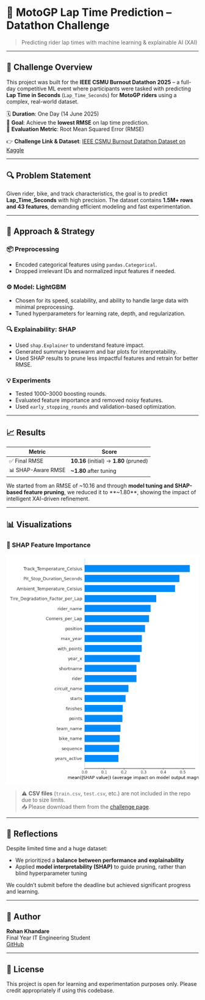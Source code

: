 # 🏁 MotoGP Lap Time Prediction – Datathon Challenge

> Predicting rider lap times with machine learning & explainable AI (XAI)

---

## 🚀 Challenge Overview

This project was built for the **IEEE CSMU Burnout Datathon 2025** – a full-day competitive ML event where participants were tasked with predicting **Lap Time in Seconds** (`Lap_Time_Seconds`) for **MotoGP riders** using a complex, real-world dataset.

🗓️ **Duration**: One Day (14 June 2025)  
📁 **Goal**: Achieve the **lowest RMSE** on lap time prediction.  
🎯 **Evaluation Metric**: Root Mean Squared Error (RMSE)

👉 **Challenge Link & Dataset**: [IEEE CSMU Burnout Datathon Dataset on Kaggle](https://www.kaggle.com/competitions/burnout-datathon-ieeecsmuj)

---

## 🔍 Problem Statement

Given rider, bike, and track characteristics, the goal is to predict **Lap_Time_Seconds** with high precision. The dataset contains **1.5M+ rows and 43 features**, demanding efficient modeling and fast experimentation.

---

## 🧠 Approach & Strategy

### 📦 Preprocessing
- Encoded categorical features using `pandas.Categorical`.
- Dropped irrelevant IDs and normalized input features if needed.

### ⚙️ Model: LightGBM
- Chosen for its speed, scalability, and ability to handle large data with minimal preprocessing.
- Tuned hyperparameters for learning rate, depth, and regularization.

### 🔍 Explainability: SHAP
- Used `shap.Explainer` to understand feature impact.
- Generated summary beeswarm and bar plots for interpretability.
- Used SHAP results to prune less impactful features and retrain for better RMSE.

### 💡 Experiments
- Tested 1000–3000 boosting rounds.
- Evaluated feature importance and removed noisy features.
- Used `early_stopping_rounds` and validation-based optimization.

---

## 📈 Results

| Metric           | Score     |
|------------------|-----------|
| ✅ Final RMSE     | **10.16** (initial) → **1.80** (pruned) |
| 📊 SHAP-Aware RMSE | **~1.80** after tuning |

We started from an RMSE of ~10.16 and through **model tuning and SHAP-based feature pruning**, we reduced it to **~1.80**, showing the impact of intelligent XAI-driven refinement.

---

## 📊 Visualizations

### 🔹 SHAP Feature Importance
![](shap_barplot.png)



> ⚠️ **CSV files** (`train.csv`, `test.csv`, etc.) are not included in the repo due to size limits.  
> 📥 Please download them from the [challenge page](https://www.kaggle.com/competitions/csmu-burnout-datathon).

---

## 💬 Reflections

Despite limited time and a huge dataset:
- We prioritized a **balance between performance and explainability**
- Applied **model interpretability (SHAP)** to guide pruning, rather than blind hyperparameter tuning

We couldn’t submit before the deadline but achieved significant progress and learning.

---

## 🤝 Author

**Rohan Khandare**  
Final Year IT Engineering Student  
[GitHub](https://github.com/rohan-khandare)

---

## 📌 License

This project is open for learning and experimentation purposes only. Please credit appropriately if using this codebase.

